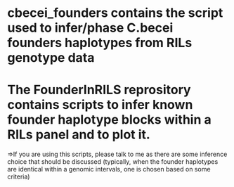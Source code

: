 # cbecei_founders contains the script used to infer/phase C.becei founders haplotypes from RILs genotype data

# The FounderInRILS reprository contains scripts to infer known founder haplotype blocks within a RILs panel and to plot it. 
=>If you are using this scripts, please talk to me as there are some inference choice that should be discussed 
(typically, when the founder haplotypes are identical within a genomic intervals, one is chosen based on some criteria)


